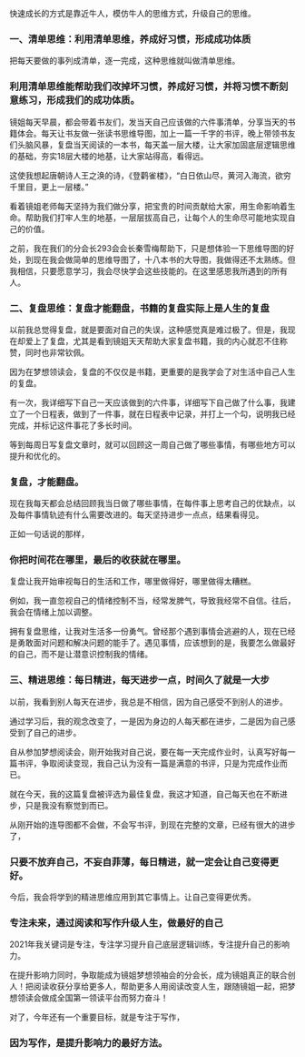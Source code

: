 快速成长的方式是靠近牛人，模仿牛人的思维方式，升级自己的思维。

### 一、清单思维：利用清单思维，养成好习惯，形成成功体质



把每天要做的事列成清单，逐一完成，这种思维就叫做清单思维。
### 利用清单思维能帮助我们改掉坏习惯，养成好习惯，并将习惯不断刻意练习，形成我们的成功体质。

镜姐每天早晨，都会带着书友们，发当天自己应该做的六件事清单，分享当天的书籍体会。每天让书友做一张读书思维导图，加上一篇一千字的书评，晚上带领书友们头脑风暴，复盘当天阅读的一本书，每天盖一层大楼，让大家加固底层逻辑思维的基础，夯实18层大楼的地基，让大家站得高，看得远。

这使我想起唐朝诗人王之涣的诗，《登鹳雀楼》，“白日依山尽，黄河入海流，欲穷千里目，更上一层楼。”

看着镜姐老师每天坚持为我们做分享，把宝贵的时间贡献给大家，用生命影响着生命。帮助我们打牢人生的地基，一层层拔高自己，让每个人的生命尽可能地实现自己的价值。

之前，我在我们的分会长293会会长秦雪梅帮助下，只是想体验一下思维导图的好处，到现在我会做简单的思维导图了，十八本书的大导图，我做得还不太熟练。但我相信，只要愿意学习，我会尽快学会这些技能的。在这里感恩我所遇到的所有人。

### 二、复盘思维：复盘才能翻盘，书籍的复盘实际上是人生的复盘



以前我总觉得复盘，就是要面对自己的失误，这种感觉真是难过极了。但是，我现在却爱上了复盘，尤其是看到镜姐天天帮助大家复盘书籍，我的内心就忍不住称赞，同时也非常钦佩。

因为在梦想领读会，复盘的不仅仅是书籍，更重要的是我学会了对生活中自己人生的复盘。

有一次，我详细写下自己一天应该做到的六件事，详细写下自己做了什么事，我建立了一个日程表，做到了一件事，就在日程表中记录，并打上一个勾，说明我已经完成，并标记这件事花了多长时间。



等到每周日写复盘文章时，就可以回顾这一周自己做了哪些事情，有哪些地方可以提升和优化的。

### 复盘，才能翻盘。

现在我每天都会总结回顾我当日做了哪些事情，在每件事上思考自己的优缺点，以及每件事情轨迹有什么需要改进的。每天坚持进步一点点，结果看得见。



正如一句话说的那样，
### 你把时间花在哪里，最后的收获就在哪里。

复盘让我开始审视每日的生活和工作，哪里做得好，哪里做得太糟糕。

例如，我一直忽视自己的情绪控制不当，经常发脾气，导致我经常不自信。往后，我会在情绪上加以调整。

拥有复盘思维，让我对生活多一份勇气。曾经那个遇到事情会逃避的人，现在已经是勇敢面对问题和解决问题的能手了。遇见事情，应该想到的是，我要怎么做最好的自己，而不是让潜意识控制我的情绪。

### 三、精进思维：每日精进，每天进步一点，时间久了就是一大步

以前，我看到别人每天在进步，我总是不相信，因为自己感受不到别人的进步。

通过学习后，我的观念改变了，一是因为身边的人每天都在进步，二是因为自己感受到了自己的进步。



自从参加梦想阅读会，刚开始我对自己说，要在每一天完成作业时，认真写好每一篇书评，争取阅读变现，我自己认为没有一篇是满意的书评，只是为完成作业而已。



就在今天，我的这篇复盘被评选为最佳复盘，我这才知道，自己每天也在不断进步，只是我没有察觉到而已。



从刚开始的连导图都不会做，不会写书评，到现在完整的文章，已经有很大的进步了，
### 只要不放弃自己，不妄自菲薄，每日精进，就一定会让自己变得更好。

今后，我会将学到的精进思维应用到其它事情上。让自己变得更优秀。

### 专注未来，通过阅读和写作升级人生，做最好的自己


2021年我关键词是专注，专注学习提升自己底层逻辑训练，专注提升自己的影响力。

在提升影响力同时，争取能成为镜姐梦想领袖会的分会长，成为镜姐真正的联合创人！把阅读收获分享给更多人，帮助更多人用阅读改变人生，跟随镜姐一起，把梦想领读会做成全国第一领读平台而努力奋斗！

对了，今年还有一个重要目标，就是专注于写作，
### 因为写作，是提升影响力的最好方法。
